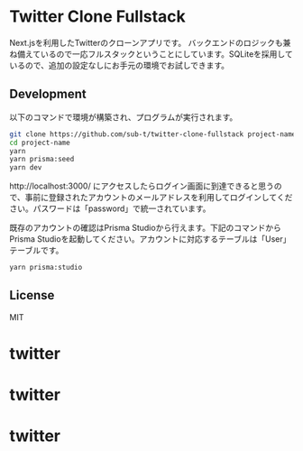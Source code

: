 # Twitter Clone Fullstack

Next.jsを利用したTwitterのクローンアプリです。
バックエンドのロジックも兼ね備えているので一応フルスタックということにしています。SQLiteを採用しているので、追加の設定なしにお手元の環境でお試しできます。

## Development

以下のコマンドで環境が構築され、プログラムが実行されます。

```bash
git clone https://github.com/sub-t/twitter-clone-fullstack project-name
cd project-name
yarn
yarn prisma:seed
yarn dev
```

http://localhost:3000/ にアクセスしたらログイン画面に到達できると思うので、事前に登録されたアカウントのメールアドレスを利用してログインしてください。パスワードは「password」で統一されています。

既存のアカウントの確認はPrisma Studioから行えます。下記のコマンドからPrisma Studioを起動してください。アカウントに対応するテーブルは「User」テーブルです。

```bash
yarn prisma:studio
```



## License

MIT
# twitter
# twitter
# twitter
